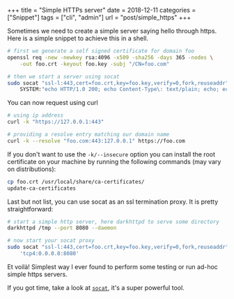 +++
title = "Simple HTTPs server"
date = 2018-12-11
categories = ["Snippet"]
tags = ["cli", "admin"]
url = "post/simple_https"
+++

Sometimes we need to create a simple server saying hello through https.
Here is a simple snippet to achieve this in a shell.

```bash
# first we generate a self signed certificate for domain foo
openssl req -new -newkey rsa:4096 -x509 -sha256 -days 365 -nodes \
	-out foo.crt -keyout foo.key -subj "/CN=foo.com"

# then we start a server using socat
sudo socat "ssl-l:443,cert=foo.crt,key=foo.key,verify=0,fork,reuseaddr" \
	SYSTEM:"echo HTTP/1.0 200; echo Content-Type\: text/plain; echo; echo Hello World\!;"
```

You can now request using curl

```bash
# using ip address
curl -k "https://127.0.0.1:443"

# providing a resolve entry matching our domain name
curl -k --resolve "foo.com:443:127.0.0.1" https://foo.com
```

If you don't want to use the `-k/--insecure` option you can install the root
certificate on your machine by running the following commands (may vary on distributions):

```bash
cp foo.crt /usr/local/share/ca-certificates/
update-ca-certificates
```

Last but not list, you can use socat as an ssl termination proxy. It is pretty
straightforward:

```bash
# start a simple http server, here darkhttpd to serve some directory
darkhttpd /tmp --port 8080 --daemon

# now start your socat proxy
sudo socat "ssl-l:443,cert=foo.crt,key=foo.key,verify=0,fork,reuseaddr" \
	'tcp4:0.0.0.0:8080'
```

Et voilà! Simplest way I ever found to perform some testing or run ad-hoc
simple https servers.

If you got time, take a look at [`socat`](https://linux.die.net/man/1/socat),
it's a super powerful tool.
